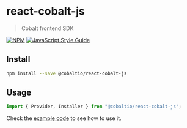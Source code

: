 # react-cobalt-js

> Cobalt frontend SDK

[![NPM](https://img.shields.io/npm/v/@cobaltio/react-cobalt-js.svg)](https://www.npmjs.com/package/@cobaltio/react-cobalt-js) [![JavaScript Style Guide](https://img.shields.io/badge/code_style-standard-brightgreen.svg)](https://standardjs.com)

## Install

```bash
npm install --save @cobaltio/react-cobalt-js
```

## Usage

```jsx
import { Provider, Installer } from "@cobaltio/react-cobalt-js";
```

Check the [example code](/example/src/App.js) to see how to use it.
